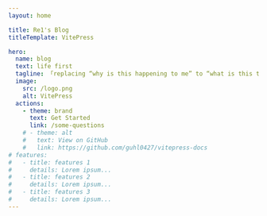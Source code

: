 ```yaml
---
layout: home

title: Re1's Blog
titleTemplate: VitePress

hero:
  name: blog
  text: life first
  tagline: 「replacing “why is this happening to me” to “what is this trying to teach me” and everything around me changed」
  image:
    src: /logo.png
    alt: VitePress
  actions:
    - theme: brand
      text: Get Started
      link: /some-questions
    # - theme: alt
    #   text: View on GitHub
    #   link: https://github.com/guhl0427/vitepress-docs
# features:
#   - title: features 1
#     details: Lorem ipsum...
#   - title: features 2
#     details: Lorem ipsum...
#   - title: features 3
#     details: Lorem ipsum...
---
```

